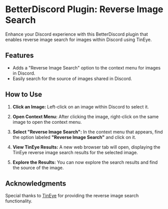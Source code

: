 # BetterDiscord Plugin: Reverse Image Search

Enhance your Discord experience with this BetterDiscord plugin that enables reverse image search for images within Discord using TinEye.

## Features

- Adds a "Reverse Image Search" option to the context menu for images in Discord.
- Easily search for the source of images shared in Discord.

## How to Use

1. **Click an Image:** Left-click on an image within Discord to select it.

2. **Open Context Menu:** After clicking the image, right-click on the same image to open the context menu.

3. **Select "Reverse Image Search":** In the context menu that appears, find the option labeled **"Reverse Image Search"** and click on it.

4. **View TinEye Results:** A new web browser tab will open, displaying the TinEye reverse image search results for the selected image.

5. **Explore the Results:** You can now explore the search results and find the source of the image.

## Acknowledgments

Special thanks to [TinEye](https://tineye.com/) for providing the reverse image search functionality.
